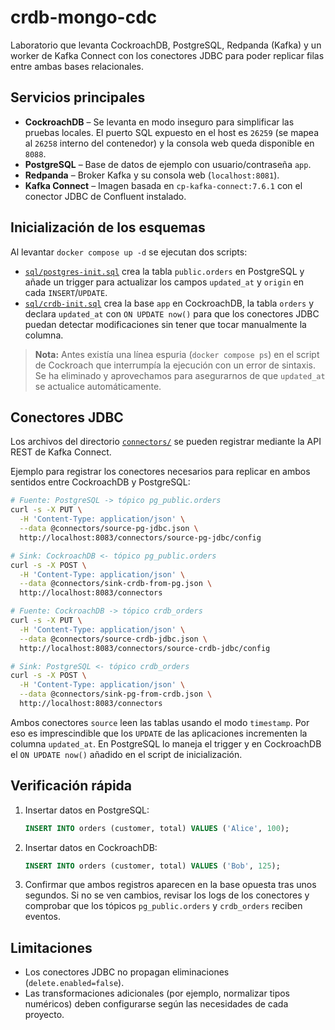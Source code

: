 # crdb-mongo-cdc

Laboratorio que levanta CockroachDB, PostgreSQL, Redpanda (Kafka) y un
worker de Kafka Connect con los conectores JDBC para poder replicar filas
entre ambas bases relacionales.

## Servicios principales

* **CockroachDB** – Se levanta en modo inseguro para simplificar las pruebas
  locales. El puerto SQL expuesto en el host es `26259` (se mapea al `26258`
  interno del contenedor) y la consola web queda disponible en `8088`.
* **PostgreSQL** – Base de datos de ejemplo con usuario/contraseña `app`.
* **Redpanda** – Broker Kafka y su consola web (`localhost:8081`).
* **Kafka Connect** – Imagen basada en `cp-kafka-connect:7.6.1` con el
  conector JDBC de Confluent instalado.

## Inicialización de los esquemas

Al levantar `docker compose up -d` se ejecutan dos scripts:

* [`sql/postgres-init.sql`](sql/postgres-init.sql) crea la tabla `public.orders`
  en PostgreSQL y añade un trigger para actualizar los campos
  `updated_at` y `origin` en cada `INSERT`/`UPDATE`.
* [`sql/crdb-init.sql`](sql/crdb-init.sql) crea la base `app` en CockroachDB,
  la tabla `orders` y declara `updated_at` con `ON UPDATE now()` para que
  los conectores JDBC puedan detectar modificaciones sin tener que tocar
  manualmente la columna.

> **Nota:** Antes existía una línea espuria (`docker compose ps`) en el script
> de Cockroach que interrumpía la ejecución con un error de sintaxis. Se ha
> eliminado y aprovechamos para asegurarnos de que `updated_at` se
> actualice automáticamente.

## Conectores JDBC

Los archivos del directorio [`connectors/`](connectors/) se pueden registrar
mediante la API REST de Kafka Connect.

Ejemplo para registrar los conectores necesarios para replicar en ambos
sentidos entre CockroachDB y PostgreSQL:

```bash
# Fuente: PostgreSQL -> tópico pg_public.orders
curl -s -X PUT \
  -H 'Content-Type: application/json' \
  --data @connectors/source-pg-jdbc.json \
  http://localhost:8083/connectors/source-pg-jdbc/config

# Sink: CockroachDB <- tópico pg_public.orders
curl -s -X POST \
  -H 'Content-Type: application/json' \
  --data @connectors/sink-crdb-from-pg.json \
  http://localhost:8083/connectors

# Fuente: CockroachDB -> tópico crdb_orders
curl -s -X PUT \
  -H 'Content-Type: application/json' \
  --data @connectors/source-crdb-jdbc.json \
  http://localhost:8083/connectors/source-crdb-jdbc/config

# Sink: PostgreSQL <- tópico crdb_orders
curl -s -X POST \
  -H 'Content-Type: application/json' \
  --data @connectors/sink-pg-from-crdb.json \
  http://localhost:8083/connectors
```

Ambos conectores `source` leen las tablas usando el modo `timestamp`. Por
eso es imprescindible que los `UPDATE` de las aplicaciones incrementen la
columna `updated_at`. En PostgreSQL lo maneja el trigger y en CockroachDB el
`ON UPDATE now()` añadido en el script de inicialización.

## Verificación rápida

1. Insertar datos en PostgreSQL:
   ```sql
   INSERT INTO orders (customer, total) VALUES ('Alice', 100);
   ```
2. Insertar datos en CockroachDB:
   ```sql
   INSERT INTO orders (customer, total) VALUES ('Bob', 125);
   ```
3. Confirmar que ambos registros aparecen en la base opuesta tras unos
   segundos. Si no se ven cambios, revisar los logs de los conectores y
   comprobar que los tópicos `pg_public.orders` y `crdb_orders` reciben
   eventos.

## Limitaciones

* Los conectores JDBC no propagan eliminaciones (`delete.enabled=false`).
* Las transformaciones adicionales (por ejemplo, normalizar tipos numéricos)
  deben configurarse según las necesidades de cada proyecto.
